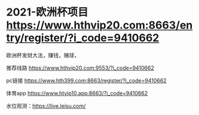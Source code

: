 # 2021-欧洲杯项目   https://www.hthvip20.com:8663/entry/register/?i_code=9410662
欧洲杯发财大法，赚钱，赌球，

推荐线路              https://www.hthvip20.com:9553/?i_code=9410662
      
pc链接              https://www.hth399.com:8663/register/?i_code=9410662

体育app            https://www.htvip10.app:8663/?i_code=9410662


水位观测：https://live.leisu.com/
